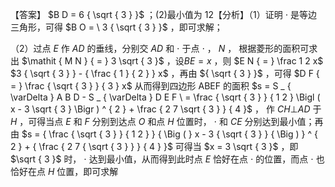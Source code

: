 【答案】 $B D = 6 { \sqrt { 3 } }$ ；(2)最小值为 12【分析】（1）证明 $\cdot$ 是等边三角形，可得 $B O = \ 3 { \sqrt { 3 } }$ ，即可求解；

（2）过点 $E$ 作 $A D$ 的垂线，分别交 $A D$ 和 $\cdot$ 于点 $\cdot$ ， $N$ ， 根据菱形的面积可求出 $\mathit { M N } { = } 3 \sqrt { 3 }$ ，设$B E { = } x$ ，则 $E N { = } \frac 1 2 x$ $3 { \sqrt { 3 } } - { \frac { 1 } { 2 } } x$ ，再由 ${ \sqrt { 3 } }$ ，可得 $D F { = } \frac { \sqrt { 3 } } { 3 } x$ 从而得到四边形 ABEF 的面积 $s = S _ { \varDelta } A B D - S _ { \varDelta } D E F \ = \frac { \sqrt { 3 } } { 1 2 } \Bigl ( x - 3 \sqrt { 3 } \Bigr ) ^ { 2 } + \frac { 2 7 \sqrt { 3 } } { 4 }$ ， 作 $C H \bot A D$ 于 $H$ ，可得当点 $E$ 和 $F$ 分别到达点 $O$ 和点 $H$ 位置时， $\cdot$ 和 $C E$ 分别达到最小值；再由 $s = { \frac { \sqrt { 3 } } { 1 2 } } { \Big ( } x - 3 { \sqrt { 3 } } { \Big ) } ^ { 2 } + { \frac { 2 7 { \sqrt { 3 } } } { 4 } }$ 可得当 $x = 3 \sqrt { 3 }$ ，即 $\sqrt { 3 }$ 时， $\cdot$ 达到最小值，从而得到此时点 $E$ 恰好在点 $\cdot$ 的位置，而点 $\cdot$ 也恰好在点 $H$ 位置，即可求解
